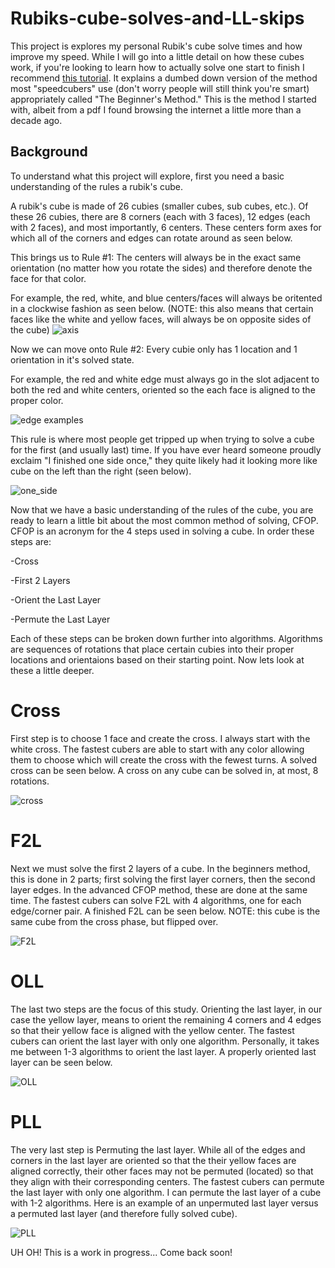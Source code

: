 # Rubiks-cube-solves-and-LL-skips

This project is explores my personal Rubik's cube solve times and how improve my speed. While I will go into a little detail on how these cubes work, if you're looking to learn how to actually solve one start to finish I recommend [this tutorial](https://www.youtube.com/watch?v=R-R0KrXvWbc&t=1109s). It explains a dumbed down version of the method most "speedcubers" use (don't worry people will still think you're smart) appropriately called "The Beginner's Method." This is the method I started with, albeit from a pdf I found browsing the internet a little more than a decade ago.

## Background

To understand what this project will explore, first you need a basic understanding of the rules a rubik's cube.

A rubik's cube is made of 26 cubies (smaller cubes, sub cubes, etc.). Of these 26 cubies, there are 8 corners (each with 3 faces), 12 edges (each with 2 faces), and most importantly, 6 centers. These centers form axes for which all of the corners and edges can rotate around as seen below. 

This brings us to Rule #1: The centers will always be in the exact same orientation (no matter how you rotate the sides) and therefore denote the face for that color. 

For example, the red, white, and blue centers/faces will always be oritented in a clockwise fashion as seen below. (NOTE: this also means that certain faces like the white and yellow faces, will always be on opposite sides of the cube)
![axis](https://user-images.githubusercontent.com/65193347/107472318-bb543580-6b3c-11eb-9d47-fb84f73b10b0.png)

Now we can move onto Rule #2: Every cubie only has 1 location and 1 orientation in it's solved state. 

For example, the red and white edge must always go in the slot adjacent to both the red and white centers, oriented so the each face is aligned to the proper color.

![edge examples](https://user-images.githubusercontent.com/65193347/107482087-3a516a00-6b4d-11eb-8b40-53995552e17f.png)

This rule is where most people get tripped up when trying to solve a cube for the first (and usually last) time. If you have ever heard someone proudly exclaim "I finished one side once," they quite likely had it looking more like cube on the left than the right (seen below).

![one_side](https://user-images.githubusercontent.com/65193347/107471935-091c6e00-6b3c-11eb-8e24-9bbabfb52e4b.png)

Now that we have a basic understanding of the rules of the cube, you are ready to learn a little bit about the most common method of solving, CFOP.
CFOP is an acronym for the 4 steps used in solving a cube. In order these steps are:

-Cross

-First 2 Layers

-Orient the Last Layer

-Permute the Last Layer

Each of these steps can be broken down further into algorithms. Algorithms are sequences of rotations that place certain cubies into their proper locations and orientaions based on their starting point. Now lets look at these a little deeper.

# Cross

First step is to choose 1 face and create the cross. I always start with the white cross. The fastest cubers are able to start with any color allowing them to choose which will create the cross with the fewest turns. A solved cross can be seen below. A cross on any cube can be solved in, at most, 8 rotations.

![cross](https://user-images.githubusercontent.com/65193347/107485872-5c99b680-6b52-11eb-8c22-aa833a4327b3.png)

# F2L

Next we must solve the first 2 layers of a cube. In the beginners method, this is done in 2 parts; first solving the first layer corners, then the second layer edges. In the advanced CFOP method, these are done at the same time. The fastest cubers can solve F2L with 4 algorithms, one for each edge/corner pair. A finished F2L can be seen below. NOTE: this cube is the same cube from the cross phase, but flipped over.

![F2L](https://user-images.githubusercontent.com/65193347/107474386-4125b000-6b40-11eb-89cf-c8b12b30ac78.png)

# OLL

The last two steps are the focus of this study. Orienting the last layer, in our case the yellow layer, means to orient the remaining 4 corners and 4 edges so that their yellow face is aligned with the yellow center. The fastest cubers can orient the last layer with only one algorithm. Personally, it takes me between 1-3 algorithms to orient the last layer. A properly oriented last layer can be seen below.

![OLL](https://user-images.githubusercontent.com/65193347/107474879-2b64ba80-6b41-11eb-8d79-105b327a7486.png)

# PLL

The very last step is Permuting the last layer. While all of the edges and corners in the last layer are oriented so that the their yellow faces are aligned correctly, their other faces may not be permuted (located) so that they align with their corresponding centers. The fastest cubers can permute the last layer with only one algorithm. I can permute the last layer of a cube with 1-2 algorithms. Here is an example of an unpermuted last layer versus a permuted last layer (and therefore fully solved cube).

![PLL](https://user-images.githubusercontent.com/65193347/107476057-20ab2500-6b43-11eb-95a5-b1c25092c179.png)

UH OH! This is a work in progress... Come back soon!




